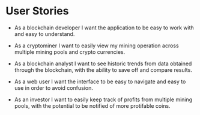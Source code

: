# User Stories

* As a blockchain developer I want the application to be easy to work with and easy to understand.

* As a cryptominer I want to easily view my mining operation across multiple mining pools and crypto currencies.

* As a blockchain analyst I want to see historic trends from data obtained through the blockchain, with the ability to save off and compare results.

* As a web user I want the interface to be easy to navigate and easy to use in order to avoid confusion.

* As an investor I want to easily keep track of profits from multiple mining pools, with the potential to be notified of more protifable coins.

